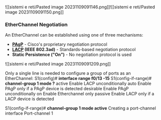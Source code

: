![[sistemi e reti/Pasted image 20231109091146.png]]![[sistemi e reti/Pasted image 20231109091150.png]]
### EtherChannel Negotiation

An EtherChannel can be established using one of three mechanisms:

- **[PAgP](PAGp)** - Cisco's proprietary negotiation protocol
- **[LACP](LACP) (IEEE 802.3ad)** - Standards-based negotiation protocol
- **Static Persistence ("On")** - No negotiation protocol is used

 
![[sistemi e reti/Pasted image 20231109091209.png]]

Only a single line is needed to configure a group of ports as an EtherChannel:
S1(config)# **interface range f0/13 -15**
S1(config-if-range)# **channel-group 1 mode ?**
  active     Enable LACP unconditionally
  auto       Enable PAgP only if a PAgP device is detected
  desirable  Enable PAgP unconditionally
  on         Enable Etherchannel only
  passive    Enable LACP only if a LACP device is detected

S1(config-if-range)# **channel-group 1 mode active**
Creating a port-channel interface Port-channel 1

